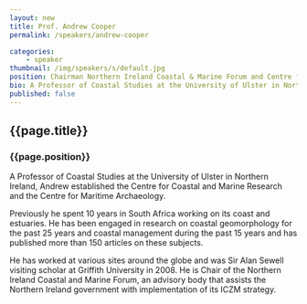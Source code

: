 ```yaml
---
layout: new
title: Prof. Andrew Cooper
permalink: /speakers/andrew-cooper

categories: 
    - speaker
thumbnail: /img/speakers/s/default.jpg
position: Chairman Northern Ireland Coastal & Marine Forum and Centre for Coastal and Marine Research University of Ulster
bio: A Professor of Coastal Studies at the University of Ulster in Northern Ireland, Andrew established the Centre for Coastal and Marine Research and the Centre for Maritime Archaeology. 
published: false
---
```


## {{page.title}}
### {{page.position}}

A Professor of Coastal Studies at the University of Ulster in Northern Ireland, Andrew established the Centre for Coastal and Marine Research and the Centre for Maritime Archaeology. 

Previously he spent 10 years in South Africa working on its coast and estuaries. He has been engaged in research on coastal geomorphology for the past 25 years and coastal management during the past 15 years and has published more than 150 articles on these subjects. 

He has worked at various sites around the globe and was Sir Alan Sewell visiting scholar at Griffith University in 2008. He is Chair of the Northern Ireland Coastal and Marine Forum, an advisory body that assists the Northern Ireland government with implementation of its ICZM strategy.